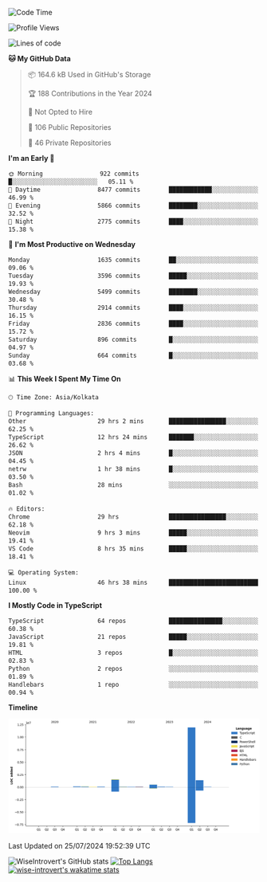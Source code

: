 <!--START_SECTION:waka-->
![Code Time](http://img.shields.io/badge/Code%20Time-1%2C975%20hrs%2039%20mins-blue)

![Profile Views](http://img.shields.io/badge/Profile%20Views-3-blue)

![Lines of code](https://img.shields.io/badge/From%20Hello%20World%20I%27ve%20Written-16.1%20million%20lines%20of%20code-blue)

**🐱 My GitHub Data** 

> 📦 164.6 kB Used in GitHub's Storage 
 > 
> 🏆 188 Contributions in the Year 2024
 > 
> 🚫 Not Opted to Hire
 > 
> 📜 106 Public Repositories 
 > 
> 🔑 46 Private Repositories 
 > 
**I'm an Early 🐤** 

```text
🌞 Morning                922 commits         █░░░░░░░░░░░░░░░░░░░░░░░░   05.11 % 
🌆 Daytime                8477 commits        ████████████░░░░░░░░░░░░░   46.99 % 
🌃 Evening                5866 commits        ████████░░░░░░░░░░░░░░░░░   32.52 % 
🌙 Night                  2775 commits        ████░░░░░░░░░░░░░░░░░░░░░   15.38 % 
```
📅 **I'm Most Productive on Wednesday** 

```text
Monday                   1635 commits        ██░░░░░░░░░░░░░░░░░░░░░░░   09.06 % 
Tuesday                  3596 commits        █████░░░░░░░░░░░░░░░░░░░░   19.93 % 
Wednesday                5499 commits        ████████░░░░░░░░░░░░░░░░░   30.48 % 
Thursday                 2914 commits        ████░░░░░░░░░░░░░░░░░░░░░   16.15 % 
Friday                   2836 commits        ████░░░░░░░░░░░░░░░░░░░░░   15.72 % 
Saturday                 896 commits         █░░░░░░░░░░░░░░░░░░░░░░░░   04.97 % 
Sunday                   664 commits         █░░░░░░░░░░░░░░░░░░░░░░░░   03.68 % 
```


📊 **This Week I Spent My Time On** 

```text
🕑︎ Time Zone: Asia/Kolkata

💬 Programming Languages: 
Other                    29 hrs 2 mins       ████████████████░░░░░░░░░   62.25 % 
TypeScript               12 hrs 24 mins      ███████░░░░░░░░░░░░░░░░░░   26.62 % 
JSON                     2 hrs 4 mins        █░░░░░░░░░░░░░░░░░░░░░░░░   04.45 % 
netrw                    1 hr 38 mins        █░░░░░░░░░░░░░░░░░░░░░░░░   03.50 % 
Bash                     28 mins             ░░░░░░░░░░░░░░░░░░░░░░░░░   01.02 % 

🔥 Editors: 
Chrome                   29 hrs              ████████████████░░░░░░░░░   62.18 % 
Neovim                   9 hrs 3 mins        █████░░░░░░░░░░░░░░░░░░░░   19.41 % 
VS Code                  8 hrs 35 mins       █████░░░░░░░░░░░░░░░░░░░░   18.41 % 

💻 Operating System: 
Linux                    46 hrs 38 mins      █████████████████████████   100.00 % 
```

**I Mostly Code in TypeScript** 

```text
TypeScript               64 repos            ███████████████░░░░░░░░░░   60.38 % 
JavaScript               21 repos            █████░░░░░░░░░░░░░░░░░░░░   19.81 % 
HTML                     3 repos             █░░░░░░░░░░░░░░░░░░░░░░░░   02.83 % 
Python                   2 repos             ░░░░░░░░░░░░░░░░░░░░░░░░░   01.89 % 
Handlebars               1 repo              ░░░░░░░░░░░░░░░░░░░░░░░░░   00.94 % 
```



**Timeline**

![Lines of Code chart](https://raw.githubusercontent.com/wise-introvert/wise-introvert/master/assets/bar_graph.png)


 Last Updated on 25/07/2024 19:52:39 UTC
<!--END_SECTION:waka-->

![WiseIntrovert's GitHub stats](https://github-readme-stats.vercel.app/api?username=wise-introvert&count_private=true&show_icons=true)
[![Top Langs](https://github-readme-stats.vercel.app/api/top-langs/?username=wise-introvert&langs_count=10)](https://github.com/anuraghazra/github-readme-stats)
[![wise-introvert's wakatime stats](https://github-readme-stats.vercel.app/api/wakatime?username=wiseintrovert)](https://github.com/anuraghazra/github-readme-stats)

